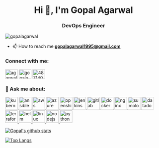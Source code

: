  <!--### Hi there, I'm Gopal, a DevOps Engineer 👋👋
[Website](https://gopalagarwal.github.io) •
[Mail](mailto:gopalagarwal1995@gmail.com) 
 -->
 <!--[Website](https://gopalagarwal.github.io) •
 [Mail](mailto:gopalagarwal1995@gmail.com) •
 [Blog](https://gopalagarwal.github.io) •
 [Twitter](https://twitter.com/GOPALAGARWAL1) •
 [StackOverflow](https://stackoverflow.com/users/4871400/gopal-agarwal?tab=profile) -->
 
 <!--
[![trophy](https://github-profile-trophy.vercel.app/?username=gopalagarwal&theme=dracula)](https://github.com/ryo-ma/github-profile-trophy)
**gopalagarwal/gopalagarwal** is a ✨ _special_ ✨ repository because its `README.md` (this file) appears on your GitHub profile.
Here are some ideas to get you started:
- 🔭 I’m currently working on ...
- 🌱 I’m currently learning ...
- 👯 I’m looking to collaborate on ...
- 🤔 I’m looking for help with ...
- 💬 Ask me about ...
- 📫 How to reach me: ...
- 😄 Pronouns: ...
- ⚡ Fun fact: ...
-->

<h1 align="center">Hi 👋, I'm Gopal Agarwal</h1>
<h3 align="center">DevOps Engineer</h3>

<p align="left"> <img src="https://komarev.com/ghpvc/?username=gopalagarwal" alt="gopalagarwal" /> </p>

- 📫 How to reach me **gopalagarwal1995@gmail.com**

<p align="left">
<h3 align="left">Connect with me:</h3>
<a href="https://linkedin.com/in/agarwal-gopal" target="blank"><img align="center" src="https://cdn.jsdelivr.net/npm/simple-icons@3.0.1/icons/linkedin.svg" alt="agarwal-gopal" height="30" width="40" /></a>
<a href="https://twitter.com/gopalagarwal1" target="blank"><img align="center" src="https://cdn.jsdelivr.net/npm/simple-icons@3.0.1/icons/twitter.svg" alt="gopalagarwal1" height="30" width="40" /></a>
<a href="https://stackoverflow.com/users/4871400" target="blank"><img align="center" src="https://cdn.jsdelivr.net/npm/simple-icons@3.0.1/icons/stackoverflow.svg" alt="4871400" height="30" width="40" /></a>
</p>

<h3 align="left">💬 Ask me about:</h3>
<p align="left"> 
<a href="https://kubernetes.io" target="_blank"> <img src="https://www.vectorlogo.zone/logos/kubernetes/kubernetes-icon.svg" alt="kubernetes" width="40" height="40"/> </a> 
<a href="https://www.ansible.com" target="_blank"> <img src="https://www.vectorlogo.zone/logos/ansible/ansible-icon.svg" alt="ansible" width="40" height="40"/> </a> 
<a href="https://aws.amazon.com" target="_blank"> <img src="https://devicons.github.io/devicon/devicon.git/icons/amazonwebservices/amazonwebservices-original-wordmark.svg" alt="aws" width="40" height="40"/> </a> 
<a href="https://azure.microsoft.com/en-in" target="_blank"> <img src="https://www.vectorlogo.zone/logos/microsoft_azure/microsoft_azure-icon.svg" alt="azure" width="40" height="40"/> </a> 
<a href="https://www.openshift.com" target="_blank"> <img src="https://www.logo.wine/a/logo/OpenShift/OpenShift-Logo.wine.svg" alt="openshift" width="40" height="40"/> </a> 
<a href="https://www.jenkins.io" target="_blank"> <img src="https://www.vectorlogo.zone/logos/jenkins/jenkins-icon.svg" alt="jenkins" width="40" height="40"/> </a> 
<a href="https://gitlab.com" target="_blank"> <img src="https://www.vectorlogo.zone/logos/gitlab/gitlab-icon.svg" alt="gitlab" width="40" height="40"/> </a> 
<a href="https://www.docker.com/" target="_blank"> <img src="https://devicons.github.io/devicon/devicon.git/icons/docker/docker-original-wordmark.svg" alt="docker" width="40" height="40"/> </a> 
<a href="https://www.nginx.com" target="_blank"> <img src="https://devicons.github.io/devicon/devicon.git/icons/nginx/nginx-original.svg" alt="nginx" width="40" height="40"/> </a> 
<a href="https://www.sumologic.com" target="_blank"> <img src="https://www.vectorlogo.zone/logos/sumologic/sumologic-icon.svg" alt="sumologic" width="40" height="40"/> </a> 
<a href="https://www.datadoghq.com/" target="_blank"> <img src="https://www.vectorlogo.zone/logos/datadoghq/datadoghq-icon.svg" alt="datadog" width="40" height="40"/> </a> 
<a href="https://terraform.io" target="_blank"> <img src="https://www.vectorlogo.zone/logos/terraformio/terraformio-icon.svg" alt="terraform" width="40" height="40"/> </a> 
<a href="https://helm.sh" target="_blank"> <img src="https://www.vectorlogo.zone/logos/helmsh/helmsh-icon.svg" alt="helm" width="40" height="40"/> </a> 
<a href="https://www.linux.org/" target="_blank"> <img src="https://devicons.github.io/devicon/devicon.git/icons/linux/linux-original.svg" alt="linux" width="40" height="40"/> </a> 
<a href="https://nodejs.org" target="_blank"> <img src="https://devicons.github.io/devicon/devicon.git/icons/nodejs/nodejs-original-wordmark.svg" alt="nodejs" width="40" height="40"/> </a> 
<a href="https://www.python.org" target="_blank"> <img src="https://devicons.github.io/devicon/devicon.git/icons/python/python-original.svg" alt="python" width="40" height="40"/> </a> </p>


</p>


[![Gopal's github stats](https://github-readme-stats.vercel.app/api?username=gopalagarwal&count_private=true&show_icons=true)](https://github.com/anuraghazra/github-readme-stats)

[![Top Langs](https://github-readme-stats.vercel.app/api/top-langs/?username=gopalagarwal&layout=compact)](https://github.com/anuraghazra/github-readme-stats)


